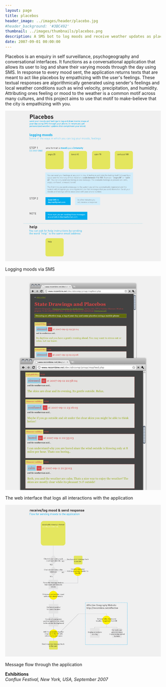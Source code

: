 ```yaml
---
layout: page
title: placebos
header_image: ../images/header/placebo.jpg
#header_background: '#3BC492'
thumbnail: ../images/thumbnails/placebos.png
description: A SMS bot to log moods and receive weather updates as placebos
date: 2007-09-01 00:00:00
---
```


Placebos is an enquiry in self surveillance, psychogeography and conversational interfaces. It functions as a conversational application that allows its user to log and share their varying moods through the day using SMS. In response to every mood sent, the application returns texts that are meant to act like placebos by empathizing with the user's feelings. These textual responses are algorithmically generated using sender's feelings and local weather conditions such as wind velocity, precipitation, and humidity. Attributing ones feeling or mood to the weather is a common motif across many cultures, and this project aims to use that motif to make-believe that the city is empathizing with you.

![alt text][1]  

Logging moods via SMS

![alt text][2]

The web interface that logs all interactions with the application

![alt text][3]

Message flow through the application

**Exhibitions**  
*Conflux Festival, New York, USA, September 2007*

[1]: /images/placebo/01.jpg "Logging moods"
[2]: /images/placebo/02.jpg "The web interface that logs all interactions with the application"
[3]: /images/placebo/03.jpg "Message flow through the application"